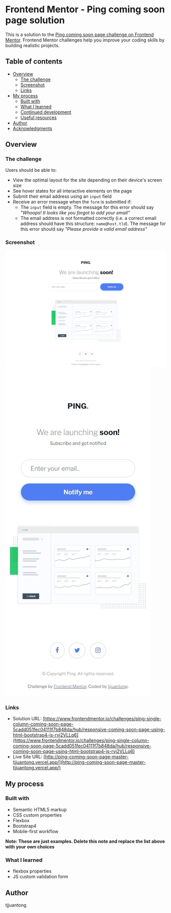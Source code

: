 # Frontend Mentor - Ping coming soon page solution

This is a solution to the [Ping coming soon page challenge on Frontend Mentor](https://www.frontendmentor.io/challenges/ping-single-column-coming-soon-page-5cadd051fec04111f7b848da). Frontend Mentor challenges help you improve your coding skills by building realistic projects. 

## Table of contents

- [Overview](#overview)
  - [The challenge](#the-challenge)
  - [Screenshot](#screenshot)
  - [Links](#links)
- [My process](#my-process)
  - [Built with](#built-with)
  - [What I learned](#what-i-learned)
  - [Continued development](#continued-development)
  - [Useful resources](#useful-resources)
- [Author](#author)
- [Acknowledgments](#acknowledgments)

## Overview

### The challenge

Users should be able to:

- View the optimal layout for the site depending on their device's screen size
- See hover states for all interactive elements on the page
- Submit their email address using an `input` field
- Receive an error message when the `form` is submitted if:
	- The `input` field is empty. The message for this error should say *"Whoops! It looks like you forgot to add your email"*
	- The email address is not formatted correctly (i.e. a correct email address should have this structure: `name@host.tld`). The message for this error should say *"Please provide a valid email address"*

### Screenshot

![Laptop View](https://github.com/tjjuantong/ping-coming-soon-page-master/blob/master/screenshots/laptop-view.jpeg)
![Mobiile View](https://github.com/tjjuantong/ping-coming-soon-page-master/blob/master/screenshots/mobile-view.jpeg)

### Links

- Solution URL: [https://www.frontendmentor.io/challenges/ping-single-column-coming-soon-page-5cadd051fec04111f7b848da/hub/responsive-coming-soon-page-using-html-bootstrap4-js-rvj2VLLq6](https://www.frontendmentor.io/challenges/ping-single-column-coming-soon-page-5cadd051fec04111f7b848da/hub/responsive-coming-soon-page-using-html-bootstrap4-js-rvj2VLLq6)
- Live Site URL: [http://ping-coming-soon-page-master-tjjuantong.vercel.app/](http://ping-coming-soon-page-master-tjjuantong.vercel.app/)

## My process

### Built with

- Semantic HTML5 markup
- CSS custom properties
- Flexbox
- Bootstrap4
- Mobile-first workflow

**Note: These are just examples. Delete this note and replace the list above with your own choices**

### What I learned
- flexbox properties
- JS custom validation form

## Author
tjjuantong
